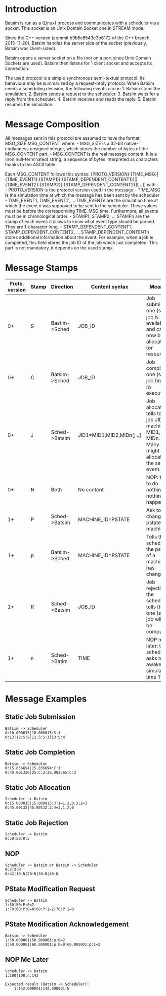 # Introduction #

Batsim is run as a (Linux) process and communicates with a scheduler via a socket.
This socket is an Unix Domain Socket one in STREAM mode.

Since the C++ version (commit b9b5e8543c3b6172 of the C++ branch, 2015-11-20),
Batsim handles the server side of the socket (previously, Batsim was client-sided).

Batsim opens a server socket on a file (not on a port since Unix Domain Sockets are used).
Batsim then listens for 1 client socket and accepts its connection.

The used protocol is a simple synchronous semi-textual protocol. Its behaviour may be summarized
by a request-reply protocol. When Batsim needs a scheduling decision, the following events occur:
    1. Batsim stops the simulation.
    2. Batsim sends a request to the scheduler.
    3. Batsim waits for a reply from the scheduler.
    4. Batsim receives and reads the reply.
    5. Batsim resumes the simulation.

# Message Composition #

All messages sent in this protocol are assumed to have the format MSG_SIZE MSG_CONTENT where:
    - MSG_SIZE is a 32-bit native-endianness unsigned integer, which stores the number of bytes of the MSG_CONTENT part.
    - MSG_CONTENT is the real message content. It is a (non null-terminated) string: a sequence of bytes interpreted as characters thanks to the ASCII table.

Each MSG_CONTENT follows this syntax:
{PROTO_VERSION}:{TIME_MSG}|{TIME_EVENT1}:{STAMP1}[:{STAMP_DEPENDENT_CONTENT1}][|{TIME_EVENT2}:{STAMP2}[:{STAMP_DEPENDENT_CONTENT2}][...]] with :
    - PROTO_VERSION is the protocol version used in the message
    - TIME_MSG is the simulation time at which the message has been sent by the scheduler
    - TIME_EVENT1, TIME_EVENT2, ... TIME_EVENTn are the simulation time at which the event n was supposed to be sent to the scheduler. These values must be before the corresponding TIME_MSG time. Furthermore, all events must be in chronological order.
    - STAMP1, STAMP2, ... STAMPn are the stamp of each event: it allows to know what event type should be parsed. They are 1-character long.
    - STAMP_DEPENDENT_CONTENT1, STAMP_DEPENDENT_CONTENT2, ... STAMP_DEPENDENT_CONTENTn stores additional information about the event. For example, when a job is completed, this field stores
    the job ID of the job which just completed. This part is not mandatory, it depends on the used
    stamp.

# Message Stamps #

| Proto. version  | Stamp | Direction     | Content syntax           | Meaning
|---------------- |-------|-------------- |------------------------- |-------------
|        0+       |   S   | Bastim->Sched | JOB_ID                   | Job submission: one (static) job is available and can now be allocated tor resources.
|        0+       |   C   | Batsim->Sched | JOB_ID                   | Job completion: one (static) job finished its execution.
|        0+       |   J   | Sched->Batsim | JID1=MID1,MID2,MIDn[;...]| Job allocation: tells to put job JID1 on machines MID1, ..., MIDn. Many jobs might be allocated in the same event.              |           |
|        0+       |   N   | Both          | No content               | NOP: tells to do nothing / nothing happened.
|        1+       |   P   | Sched->Batsim | MACHINE_ID=PSTATE        | Ask to change the pstate of a machine.
|        1+       |   p   | Batsim->Sched | MACHINE_ID=PSTATE        | Tells the scheduler the pstate of a machine has changed.
|        1+       |   R   | Sched->Batsim | JOB_ID                   | Job rejection: the scheduler tells that one (static) job will not be computed.
|        1+       |   n   | Sched->Batim  | TIME                     | NOP me later: the scheduler asks to be awaken at simulation time TIME.


# Message Examples #

## Static Job Submission ##
    Batsim -> Scheduler
    0:10.000015|10.000015:S:1
    0:13|12:S:2|12.5:S:3|13:S:4

## Static Job Completion ##
    Batsim -> Scheduler
    0:15.836694|15.836694:C:1
    0:40.001320|25:C:2|38.002565:C:3

## Static Job Allocation ##
    Scheduler -> Batsim
    0:15.000015|15.000015:J:1=1,2,0,3;2=3
    0:45.00132|45.00132:J:4=3,1,2,0

## Static Job Rejection ##
    Scheduler -> Batsim
    0:50|50:R:5

## NOP ##
    Scheduler -> Batsim or Batsim -> Scheduler
    0:2|2:N
    0:42|10:N|20:N|30:N|40:N

## PState Modification Request ##
    Scheduler -> Batsim
    1:50|50:P:0=2
    1:70|60:P:0=0|60:P:1=2|70:P:2=0

## PState Modification Acknowledgement ##
    Batsim -> Scheduler
    1:50.000001|50.000001:p:0=2
    1:60.000001|60.000001:p:0=0|60.000001:p:1=2

## NOP Me Later ##
    Scheduler -> Batsim
    1:100|100:n:142

    Expected result (Batsim -> Scheduler):
        1:142.000001|142.000001:N